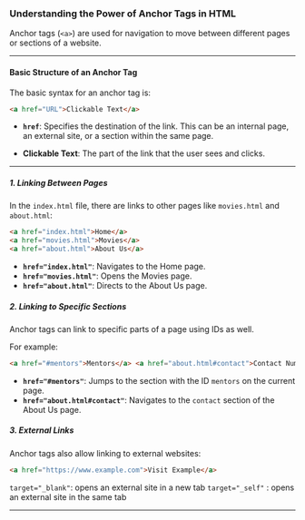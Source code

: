 ### Understanding the Power of Anchor Tags in HTML

Anchor tags (`<a>`) are used for navigation to move between different pages or sections of a website.

---

#### **Basic Structure of an Anchor Tag**

The basic syntax for an anchor tag is:

```html
<a href="URL">Clickable Text</a>
```

- **`href`**: Specifies the destination of the link. This can be an internal page, an external site, or a section within the same page.

- **Clickable Text**: The part of the link that the user sees and clicks.

---

##### **1. Linking Between Pages**

In the `index.html` file, there are links to other pages like `movies.html` and `about.html`:

```html
<a href="index.html">Home</a>
<a href="movies.html">Movies</a>
<a href="about.html">About Us</a>
```

- **`href="index.html"`**: Navigates to the Home page.
- **`href="movies.html"`**: Opens the Movies page.
- **`href="about.html"`**: Directs to the About Us page.

##### **2. Linking to Specific Sections**

Anchor tags can link to specific parts of a page using IDs as well.

For example:

```html
<a href="#mentors">Mentors</a> <a href="about.html#contact">Contact Number</a>
```

- **`href="#mentors"`**: Jumps to the section with the ID `mentors` on the current page.
- **`href="about.html#contact"`**: Navigates to the `contact` section of the About Us page.

##### **3. External Links**

Anchor tags also allow linking to external websites:

```html
<a href="https://www.example.com">Visit Example</a>
```

`target="_blank"`: opens an external site in a new tab
`target="_self"` : opens an external site in the same tab

---
